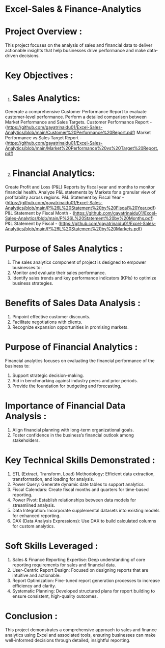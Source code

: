 # Excel-Sales & Finance-Analytics
# Project Overview : 
This project focuses on the analysis of sales and financial data to deliver actionable insights that help businesses drive performance and make data-driven decisions.

# Key Objectives :

1. # Sales Analytics:
Generate a comprehensive Customer Performance Report to evaluate customer-level performance. Perform a detailed comparison between Market Performance and Sales Targets. 
Customer Performance Report - (https://github.com/gayatrinaidu01/Excel-Sales-Analytics/blob/main/Customer%20Performance%20Report.pdf) 
Market Performance vs Sales Target Report - (https://github.com/gayatrinaidu01/Excel-Sales-Analytics/blob/main/Market%20Performance%20vs%20Target%20Report.pdf)

2. # Financial Analytics:
Create Profit and Loss (P&L) Reports by fiscal year and months to monitor financial health. Analyze P&L statements by Markets for a granular view of profitability across regions.
P&L Statement by Fiscal Year - (https://github.com/gayatrinaidu01/Excel-Sales-Analytics/blob/main/P%26L%20Statement%20by%20Fiscal%20Year.pdf)
P&L Statement by Fiscal Month - (https://github.com/gayatrinaidu01/Excel-Sales-Analytics/blob/main/P%26L%20Statement%20by%20Months.pdf)
P&L Statement by Fiscal - (https://github.com/gayatrinaidu01/Excel-Sales-Analytics/blob/main/P%26L%20Statement%20by%20Markets.pdf)

# Purpose of Sales Analytics :
1. The sales analytics component of project is designed to empower businesses to:
2. Monitor and evaluate their sales performance.
3. Identify sales trends and key performance indicators (KPIs) to optimize business strategies.

# Benefits of Sales Data Analysis :
1. Pinpoint effective customer discounts.
2. Facilitate negotiations with clients.
3. Recognize expansion opportunities in promising markets.

# Purpose of Financial Analytics :
Financial analytics focuses on evaluating the financial performance of the business to:
1. Support strategic decision-making.
2. Aid in benchmarking against industry peers and prior periods.
3. Provide the foundation for budgeting and forecasting.

# Importance of Financial Data Analysis : 
1. Align financial planning with long-term organizational goals.
2. Foster confidence in the business’s financial outlook among stakeholders.

# Key Technical Skills Demonstrated :
1. ETL (Extract, Transform, Load) Methodology: Efficient data extraction, transformation, and loading for analysis.
2. Power Query: Generate dynamic date tables to support analytics.
3. Fiscal Calendars: Create fiscal months and quarters for time-based reporting.
4. Power Pivot: Establish relationships between data models for streamlined analysis.
5. Data Integration: Incorporate supplemental datasets into existing models for enhanced reporting.
6. DAX (Data Analysis Expressions): Use DAX to build calculated columns for custom analytics.

# Soft Skills Leveraged :
1. Sales & Finance Reporting Expertise: Deep understanding of core reporting requirements for sales and financial data.
2. User-Centric Report Design: Focused on designing reports that are intuitive and actionable.
3. Report Optimization: Fine-tuned report generation processes to increase efficiency and clarity.
4. Systematic Planning: Developed structured plans for report building to ensure consistent, high-quality outcomes.

# Conclusion :
This project demonstrates a comprehensive approach to sales and finance analytics using Excel and associated tools, ensuring businesses can make well-informed decisions through detailed, insightful reporting.
